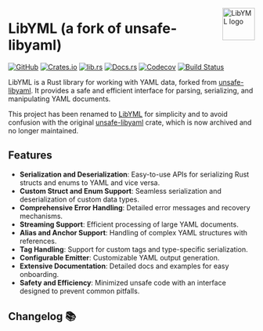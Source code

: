 <!-- markdownlint-disable MD033 MD041 -->

<img src="https://kura.pro/libyml/images/logos/libyml.svg"
alt="LibYML logo" width="66" align="right" />

<!-- markdownlint-enable MD033 MD041 -->

# LibYML (a fork of unsafe-libyaml)

[![GitHub][github-badge]][05]
[![Crates.io][crates-badge]][06]
[![lib.rs][libs-badge]][05]
[![Docs.rs][docs-badge]][07]
[![Codecov][codecov-badge]][08]
[![Build Status][build-badge]][09]

LibYML is a Rust library for working with YAML data, forked from [unsafe-libyaml][01]. It provides a safe and efficient interface for parsing, serializing, and manipulating YAML documents.

This project has been renamed to [LibYML][00] for simplicity and to avoid confusion with the original [unsafe-libyaml][01] crate, which is now archived and no longer maintained.

## Features

- **Serialization and Deserialization**: Easy-to-use APIs for serializing Rust structs and enums to YAML and vice versa.
- **Custom Struct and Enum Support**: Seamless serialization and deserialization of custom data types.
- **Comprehensive Error Handling**: Detailed error messages and recovery mechanisms.
- **Streaming Support**: Efficient processing of large YAML documents.
- **Alias and Anchor Support**: Handling of complex YAML structures with references.
- **Tag Handling**: Support for custom tags and type-specific serialization.
- **Configurable Emitter**: Customizable YAML output generation.
- **Extensive Documentation**: Detailed docs and examples for easy onboarding.
- **Safety and Efficiency**: Minimized unsafe code with an interface designed to prevent common pitfalls.

[00]: https://libyml.com
[01]: https://github.com/dtolnay/unsafe-libyaml
[05]: https://github.com/sebastienrousseau/libyml
[06]: https://crates.io/crates/libyml
[07]: https://docs.rs/libyml
[08]: https://codecov.io/gh/sebastienrousseau/libyml
[09]: https://github.com/sebastienrousseau/libyml/actions?query=branch%3Amaster
[build-badge]: https://img.shields.io/github/actions/workflow/status/sebastienrousseau/libyml/release.yml?branch=master&style=for-the-badge&logo=github
[codecov-badge]: https://img.shields.io/codecov/c/github/sebastienrousseau/libyml?style=for-the-badge&logo=codecov&token=yc9s578xIk
[crates-badge]: https://img.shields.io/crates/v/libyml.svg?style=for-the-badge&color=fc8d62&logo=rust
[libs-badge]: https://img.shields.io/badge/lib.rs-v0.0.5-orange.svg?style=for-the-badge
[docs-badge]: https://img.shields.io/badge/docs.rs-libyml-66c2a5?style=for-the-badge&labelColor=555555&logo=docs.rs
[github-badge]: https://img.shields.io/badge/github-sebastienrousseau/libyml-8da0cb?style=for-the-badge&labelColor=555555&logo=github

## Changelog 📚

